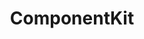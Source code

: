 ---
git: https://github.com/facebook/componentkit
logohandle: componentkit
sort: componentkit
title: ComponentKit
website: https://componentkit.org/
---